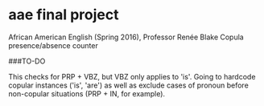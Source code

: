 # aae final project

African American English (Spring 2016), Professor Renée Blake
Copula presence/absence counter

###TO-DO

This checks for PRP + VBZ, but VBZ only applies to 'is'. Going to hardcode copular instances ('is', 'are') as well as exclude cases of pronoun before non-copular situations (PRP + IN, for example). 
